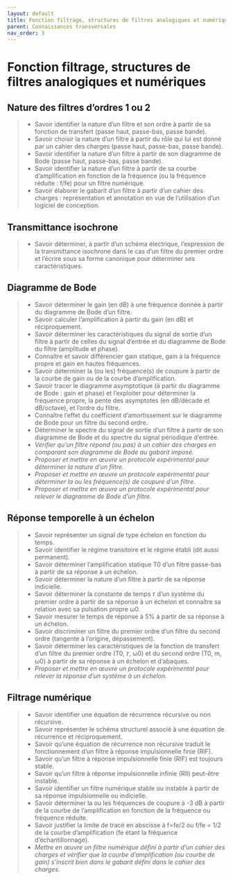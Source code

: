 ```yaml
---
layout: default
title: Fonction filtrage, structures de filtres analogiques et numériques
parent: Connaissances transversales
nav_order: 3
---
```




# Fonction filtrage, structures de filtres analogiques et numériques


## Nature des filtres d’ordres 1 ou 2

> - Savoir identifier la nature d’un filtre et son ordre à partir de sa fonction de transfert (passe haut, passe-bas, passe bande).
> - Savoir choisir la nature d’un filtre à partir du rôle qui lui est donné par un cahier des charges (passe haut, passe-bas, passe bande).
> - Savoir identifier la nature d’un filtre à partir de son diagramme de Bode (passe haut, passe-bas, passe bande).
> - Savoir identifier la nature d’un filtre à partir de sa courbe d’amplification en fonction de la fréquence (ou la fréquence réduite : f/fe) pour un filtre numérique.
> - Savoir élaborer le gabarit d’un filtre à partir d’un cahier des charges : représentation et annotation en vue de l’utilisation d’un logiciel de conception.


## Transmittance isochrone

> - Savoir déterminer, à partir d’un schéma électrique, l’expression de la transmittance isochrone dans le cas d’un filtre du premier ordre et l’écrire sous sa forme canonique pour déterminer ses caractéristiques.


## Diagramme de Bode

> - Savoir déterminer le gain (en dB) à une fréquence donnée à partir du diagramme de
  Bode d’un filtre.
> - Savoir calculer l’amplification à partir du gain (en dB) et réciproquement.
> - Savoir déterminer les caractéristiques du signal de sortie d’un filtre à partir de celles du signal d’entrée et du diagramme de Bode du filtre (amplitude et phase).
> - Connaître et savoir différencier gain statique, gain à la fréquence propre et gain en hautes fréquences.
> - Savoir déterminer la (ou les) fréquence(s) de coupure à partir de la courbe de gain ou de la courbe d’amplification.
> - Savoir tracer le diagramme asymptotique (à partir du diagramme de Bode : gain et
  phase) et l’exploiter pour déterminer la fréquence propre, la pente des asymptotes
  (en dB/décade et dB/octave), et l’ordre du filtre.
> - Connaître l’effet du coefficient d’amortissement sur le diagramme de Bode pour un
  filtre du second ordre.
> - Déterminer le spectre du signal de sortie d’un filtre à partir de son diagramme de
  Bode et du spectre du signal périodique d’entrée.
> - *Vérifier qu’un filtre répond (ou pas) à un cahier des charges en comparant son
  diagramme de Bode au gabarit imposé.*
> - *Proposer et mettre en œuvre un protocole expérimental pour déterminer la nature
  d’un filtre.*
> - *Proposer et mettre en œuvre un protocole expérimental pour déterminer la ou les
  fréquence(s) de coupure d’un filtre.*
> - *Proposer et mettre en œuvre un protocole expérimental pour relever le diagramme de
  Bode d’un filtre.*


## Réponse temporelle à un échelon

> - Savoir représenter un signal de type échelon en fonction du temps.
> - Savoir identifier le régime transitoire et le régime établi (dit aussi permanent).
> - Savoir déterminer l’amplification statique T0 d’un filtre passe-bas à partir de sa réponse à un échelon.
> - Savoir déterminer la nature d’un filtre à partir de sa réponse indicielle.
> - Savoir déterminer la constante de temps 𝜏 d’un système du premier ordre à partir de sa réponse à un échelon et connaître sa relation avec sa pulsation propre ω0.
> - Savoir mesurer le temps de réponse à 5% à partir de sa réponse à un échelon.
> - Savoir discriminer un filtre du premier ordre d’un filtre du second ordre (tangente à l’origine, dépassement).
> - Savoir déterminer les caractéristiques de la fonction de transfert d’un filtre du premier ordre (T0, 𝜏, ω0) et du second ordre (T0, m, ω0) à partir de sa réponse à un échelon et d’abaques.
> - *Proposer et mettre en œuvre un protocole expérimental pour relever la réponse d’un
  système à un échelon.*


## Filtrage numérique

> - Savoir identifier une équation de récurrence récursive ou non récursive.
> - Savoir représenter le schéma structurel associé à une équation de récurrence et réciproquement.
> - Savoir qu’une équation de récurrence non récursive traduit le fonctionnement d’un filtre à réponse impulsionnelle finie (RIF).
> - Savoir qu’un filtre à réponse impulsionnelle finie (RIF) est toujours stable.
> - Savoir qu’un filtre à réponse impulsionnelle infinie (RII) peut-être instable.
> - Savoir identifier un filtre numérique stable ou instable à partir de sa réponse impulsionnelle ou indicielle.
> - Savoir déterminer la ou les fréquences de coupure à -3 dB à partir de la courbe de l’amplification en fonction de la fréquence ou fréquence réduite.
> - Savoir justifier la limite de tracé en abscisse à f=fe/2 ou f/fe = 1/2 de la courbe d’amplification (fe étant la fréquence d’échantillonnage).
> - *Mettre en œuvre un filtre numérique défini à partir d’un cahier des charges et vérifier que la courbe d’amplification (ou courbe de gain) s’inscrit bien dans le gabarit défini dans le cahier des charges.*
